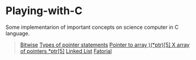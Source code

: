 # Playing-with-C

Some implementarion of important concepts on science computer in C language.

> [Bitwise](https://github.com/JhonataRibeiro/Playing-with-C/blob/master/bitwise/bitwise_operations.c)
> [Types of pointer statements](https://github.com/JhonataRibeiro/Playing-with-C/blob/master/types_of_pointer_statements/referencing_and_dereferencing.c)
> [Pointer to array )(*ptr)[5] X array of pointers *ptr[5]](https://github.com/JhonataRibeiro/Playing-with-C/blob/master/types_of_pointer_statements/array_pointer_statement.c)
> [Linked List](https://github.com/JhonataRibeiro/Playing-with-C/blob/master/linked_list.c)
> [Fatorial](https://github.com/JhonataRibeiro/Playing-with-C/blob/master/fatorial.c)



